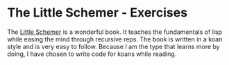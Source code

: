 # The Little Schemer - Exercises

The [Little Schemer](http://www.amazon.com/Little-Schemer-Daniel-P-Friedman/dp/0262560992) is a wonderful book. It teaches the fundamentals of lisp while easing the mind through recursive reps. The book is written in a koan style and is very easy to follow. Because I am the type that learns more by doing, I have chosen to write code for koans while reading.  
